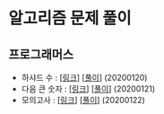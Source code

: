 # 알고리즘 문제 풀이

## 프로그래머스
- 하샤드 수 : [[링크](https://programmers.co.kr/learn/courses/30/lessons/12947)] [[풀이](https://programmers.co.kr/learn/courses/30/lessons/12947)] (20200120)
- 다음 큰 숫자 : [[링크](https://programmers.co.kr/learn/courses/30/lessons/12911)] [[풀이](https://github.com/preludezdev/Algorithm/blob/master/src/main/java/programmers/%EB%8B%A4%EC%9D%8C%ED%81%B0%EC%88%AB%EC%9E%90/Solution.java)] (20200121)
- 모의고사 : [[링크](https://programmers.co.kr/learn/courses/30/lessons/42840)] [[풀이](https://github.com/preludezdev/Algorithm/blob/master/src/main/java/programmers/%EB%AA%A8%EC%9D%98%EA%B3%A0%EC%82%AC/Solution.kt)] (20200122)